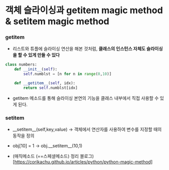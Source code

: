 # 객체 슬라이싱과 **getitem** magic method & **setitem** magic method

### **getitem**

-   리스트와 튜플에 슬라이싱 연산을 해본 것처럼, **클래스의 인스턴스 자체도 슬라이싱을 할 수 있게 만들 수 있다**

```python
class numbers:
    def __init__(self):
        self.numblst = [n for n in range(0,10)]

    def __getitem__(self, idx):
        return self.numblst[idx]
```

-   getitem 메소드를 통해 슬라이싱 본연의 기능을 클래스 내부에서 직접 사용할 수 있게 된다.

### setitem

-   \_\_setitem\_\_(self,key,value) -> 객체에서 연산자를 사용하여 변수를 지정할 때의 동작을 정의
-   obj[10] = 1 -> obj.\_\_setitem\_\_(10,1)

-   (매직메소드 (==스페셜메소드) 정리 블로그)[https://corikachu.github.io/articles/python/python-magic-method]
